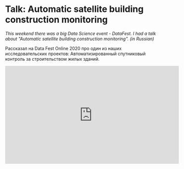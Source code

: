 # Talk: Automatic satellite building construction monitoring

*This weekend there was a big Data Science event - DataFest. I had a talk about "Automatic satellite building construction monitoring". (in Russian)*

Рассказал на Data Fest Online 2020 про один из наших исследовательских проектов: Автоматизированный спутниковый контроль за строительством жилых зданий.

<iframe width="560" height="315" src="https://www.youtube.com/embed/MOWbWHTgnng" frameborder="0" allow="autoplay; encrypted-media" allowfullscreen></iframe>
